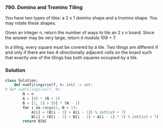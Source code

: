 ### 790. Domino and Tromino Tiling
You have two types of tiles: a 2 x 1 domino shape and a tromino shape. You may rotate these shapes.

Given an integer n, return the number of ways to tile an 2 x n board. Since the answer may be very large, return it modulo 109 + 7.

In a tiling, every square must be covered by a tile. Two tilings are different if and only if there are two 4-directionally adjacent cells on the board such that exactly one of the tilings has both squares occupied by a tile.


### Solution
```python
class Solution:
    def numTilings(self, n: int) -> int:
# def numTilings(self, N):
        N = n
        A = [0] * (N + 1)
        B = [1, 1] + [0] * (N - 1)
        for i in range(2, N + 1):
            A[i] = (B[i - 2] + A[i - 1]) % int(1e9 + 7)
            B[i] = (B[i - 1] + B[i - 2] + A[i - 1] * 2) % int(1e9 + 7)
        return B[N]
```
